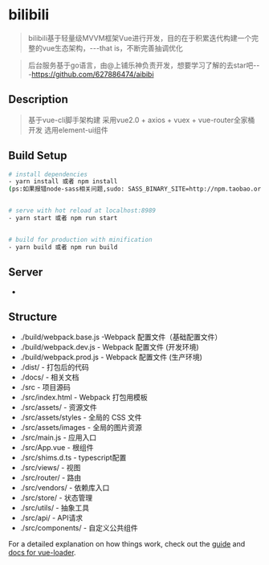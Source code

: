 # bilibili

> bilibili基于轻量级MVVM框架Vue进行开发，目的在于积累迭代构建一个完整的vue生态架构，---that is，不断完善抽调优化

> 后台服务基于go语言，由@上铺乐神负责开发，想要学习了解的去star吧---https://github.com/627886474/aibibi

## Description

> 基于vue-cli脚手架构建
> 采用vue2.0 + axios + vuex + vue-router全家桶开发
> 选用element-ui组件

## Build Setup

``` bash
# install dependencies
- yarn install 或者 npm install
(ps:如果报错node-sass相关问题,sudo: SASS_BINARY_SITE=http://npm.taobao.org/mirrors/node-sass npm rebuild node-sass)


# serve with hot reload at localhost:8989
- yarn start 或者 npm run start


# build for production with minification
- yarn build 或者 npm run build

```

## Server
-

## Structure

- ./build/webpack.base.js -Webpack 配置文件（基础配置文件）
- ./build/webpack.dev.js - Webpack 配置文件 (开发环境)
- ./build/webpack.prod.js - Webpack 配置文件 (生产环境)
- ./dist/ - 打包后的代码
- ./docs/ - 相关文档
- ./src - 项目源码
- ./src/index.html - Webpack 打包用模板
- ./src/assets/ - 资源文件
- ./src/assets/styles - 全局的 CSS 文件
- ./src/assets/images - 全局的图片资源
- ./src/main.js - 应用入口
- ./src/App.vue - 根组件
- ./src/shims.d.ts - typescript配置
- ./src/views/ - 视图
- ./src/router/ - 路由
- ./src/vendors/ - 依赖库入口
- ./src/store/ - 状态管理
- ./src/utils/ - 抽象工具
- ./src/api/ - API请求
- ./src/components/ - 自定义公共组件

For a detailed explanation on how things work, check out the [guide](http://vuejs-templates.github.io/webpack/) and [docs for vue-loader](http://vuejs.github.io/vue-loader).
